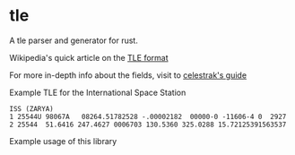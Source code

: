 # tle

A tle parser and generator for rust.

Wikipedia's quick article on the [TLE format](https://en.wikipedia.org/wiki/Two-line_element_set#Format)

For more in-depth info about the fields, visit to [celestrak's guide](https://celestrak.com/columns/v04n03/)



Example TLE for the International Space Station

```
ISS (ZARYA)
1 25544U 98067A   08264.51782528 -.00002182  00000-0 -11606-4 0  2927
2 25544  51.6416 247.4627 0006703 130.5360 325.0288 15.72125391563537
```

Example usage of this library

```
```
